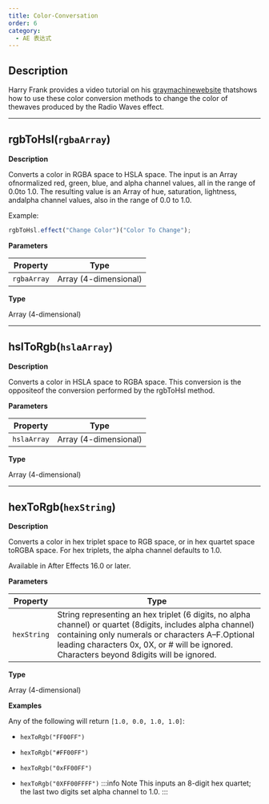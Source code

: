 ```yaml
---
title: Color-Conversation
order: 6
category:
  - AE 表达式
---
```


## Description

Harry Frank provides a video tutorial on his [graymachinewebsite](http://www.graymachine.com/tutorials/rgb-to-hsl-expressions/) thatshows how to use these color conversion methods to change the color of thewaves produced by the Radio Waves effect.

---

## rgbToHsl(`rgbaArray`)

**Description**

Converts a color in RGBA space to HSLA space. The input is an Array ofnormalized red, green, blue, and alpha channel values, all in the range of 0.0to 1.0. The resulting value is an Array of hue, saturation, lightness, andalpha channel values, also in the range of 0.0 to 1.0.

Example:

```javascript
rgbToHsl.effect("Change Color")("Color To Change");
```

**Parameters**

| Property    | Type                  |
| ----------- | --------------------- |
| `rgbaArray` | Array (4-dimensional) |

**Type**

Array (4-dimensional)

---

## hslToRgb(`hslaArray`)

**Description**

Converts a color in HSLA space to RGBA space. This conversion is the oppositeof the conversion performed by the rgbToHsl method.

**Parameters**

| Property    | Type                  |
| ----------- | --------------------- |
| `hslaArray` | Array (4-dimensional) |

**Type**

Array (4-dimensional)

---

## hexToRgb(`hexString`)

**Description**

Converts a color in hex triplet space to RGB space, or in hex quartet space toRGBA space. For hex triplets, the alpha channel defaults to 1.0.

Available in After Effects 16.0 or later.

**Parameters**

| Property    | Type                                                                                                                                                                                                                                                         |
| ----------- | ------------------------------------------------------------------------------------------------------------------------------------------------------------------------------------------------------------------------------------------------------------ |
| `hexString` | String representing an hex triplet (6 digits, no alpha channel) or quartet (8digits, includes alpha channel) containing only numerals or characters A–F.Optional leading characters 0x, 0X, or # will be ignored. Characters beyond 8digits will be ignored. |

**Type**

Array (4-dimensional)

**Examples**

Any of the following will return `[1.0, 0.0, 1.0, 1.0]`:

- `hexToRgb("FF00FF")`

- `hexToRgb("#FF00FF")`

- `hexToRgb("0xFF00FF")`

- `hexToRgb("0XFF00FFFF")` 
:::info Note
This inputs an 8-digit hex quartet; the last two digits set alpha channel to 1.0.
:::